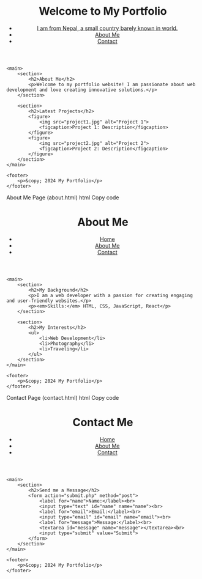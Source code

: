 <!DOCTYPE html>
<html lang="en">
<head>
    <meta charset="UTF-8">
    <meta name="viewport" content="width=device-width, initial-scale=1.0">
    <title>My Portfolio</title>
</head>
<body>
    <header>
        <h1>Welcome to My Portfolio</h1>
        <nav>
            <ul>
                <li><a href="index.html">I am from Nepal, a small country barely known in world. </a></li>
                <li><a href="about.html">About Me</a></li>
                <li><a href="contact.html">Contact</a></li>
            </ul>
        </nav>
    </header>

    <main>
        <section>
            <h2>About Me</h2>
            <p>Welcome to my portfolio website! I am passionate about web development and love creating innovative solutions.</p>
        </section>

        <section>
            <h2>Latest Projects</h2>
            <figure>
                <img src="project1.jpg" alt="Project 1">
                <figcaption>Project 1: Description</figcaption>
            </figure>
            <figure>
                <img src="project2.jpg" alt="Project 2">
                <figcaption>Project 2: Description</figcaption>
            </figure>
        </section>
    </main>

    <footer>
        <p>&copy; 2024 My Portfolio</p>
    </footer>
</body>
</html>
About Me Page (about.html)
html
Copy code
<!DOCTYPE html>
<html lang="en">
<head>
    <meta charset="UTF-8">
    <meta name="viewport" content="width=device-width, initial-scale=1.0">
    <title>About Me</title>
</head>
<body>
    <header>
        <h1>About Me</h1>
        <nav>
            <ul>
                <li><a href="index.html">Home</a></li>
                <li><a href="about.html">About Me</a></li>
                <li><a href="contact.html">Contact</a></li>
            </ul>
        </nav>
    </header>

    <main>
        <section>
            <h2>My Background</h2>
            <p>I am a web developer with a passion for creating engaging and user-friendly websites.</p>
            <p><em>Skills:</em> HTML, CSS, JavaScript, React</p>
        </section>

        <section>
            <h2>My Interests</h2>
            <ul>
                <li>Web Development</li>
                <li>Photography</li>
                <li>Traveling</li>
            </ul>
        </section>
    </main>

    <footer>
        <p>&copy; 2024 My Portfolio</p>
    </footer>
</body>
</html>
Contact Page (contact.html)
html
Copy code
<!DOCTYPE html>
<html lang="en">
<head>
    <meta charset="UTF-8">
    <meta name="viewport" content="width=device-width, initial-scale=1.0">
    <title>Contact Me</title>
</head>
<body>
    <header>
        <h1>Contact Me</h1>
        <nav>
            <ul>
                <li><a href="index.html">Home</a></li>
                <li><a href="about.html">About Me</a></li>
                <li><a href="contact.html">Contact</a></li>
            </ul>
        </nav>
    </header>

    <main>
        <section>
            <h2>Send me a Message</h2>
            <form action="submit.php" method="post">
                <label for="name">Name:</label><br>
                <input type="text" id="name" name="name"><br>
                <label for="email">Email:</label><br>
                <input type="email" id="email" name="email"><br>
                <label for="message">Message:</label><br>
                <textarea id="message" name="message"></textarea><br>
                <input type="submit" value="Submit">
            </form>
        </section>
    </main>

    <footer>
        <p>&copy; 2024 My Portfolio</p>
    </footer>
</body>
</html>

